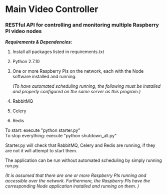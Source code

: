 # Main Video Controller

### RESTful API for controlling and monitoring multiple Raspberry PI video nodes


_***Requirements & Dependencies:***_  

1. Install all packages listed in requirements.txt
2. Python 2.7.10
3. One or more Raspberry PIs on the network, each with the Node software installed and running.  

    _(To have automated scheduling running, the following must be installed and properly configured on the same server as this program.)_
4. RabbitMQ  
5. Celery
6. Redis

To start:  execute "python starter.py"  
To stop everything: execute "python shutdown_all.py"  

Starter.py will check that RabbitMQ, Celery and Redis are running, if they are not it will attempt to start them. 


The application can be run without automated scheduling by simply running run.py.  

_(It is assumed that there are one or more Raspberry PIs running and accessible over the network.  Furthermore, the Raspberry PIs have the corresponding Node application installed and running on them.
)_  

